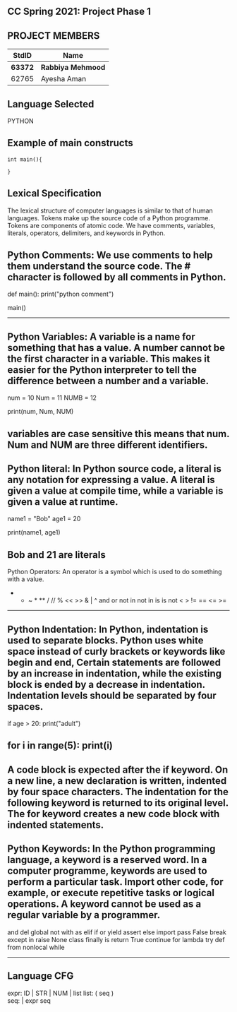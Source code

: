 ## CC Spring 2021: Project Phase 1 ##

## PROJECT MEMBERS ##
StdID | Name
------------ | -------------
**63372** | **Rabbiya Mehmood** 
62765 | Ayesha Aman


## Language Selected ##

PYTHON

## Example of main constructs ##
```
int main(){

}
```

## Lexical Specification ##
The lexical structure of computer languages is similar to that of human languages. Tokens make up the source code of a Python programme. Tokens are components of atomic code. We have comments, variables, literals, operators, delimiters, and keywords in Python.

Python Comments:
We use comments to help them understand the source code. The # character is followed by all comments in Python.
--------------------------------
def main():
    print("python comment")

main()

--------------------------------
Python Variables:
A variable is a name for something that has a value. A number cannot be the first character in a variable. This makes it easier for the Python interpreter to tell the difference between a number and a variable.
--------------------------------
num = 10
Num = 11
NUMB = 12

print(num, Num, NUM)

variables are case sensitive this means that num. Num and NUM are three different identifiers.
------------------------------
Python literal:
In Python source code, a literal is any notation for expressing a value. A literal is given a value at compile time, while a variable is given a value at runtime.
------------------------------
name1 = "Bob"
age1 = 20

print(name1, age1)

Bob and 21 are literals
------------------------------
Python Operators:
An operator is a symbol which is used to do something with a value.
+    -    ~    *    **    /    //
%    <<    >>    &    |    ^
and    or    not    in    not in
is    is not    <   >    !=
==    <=    >=
---------------------------------
Python Indentation:
In Python, indentation is used to separate blocks. Python uses white space instead of curly brackets or keywords like begin and end, Certain statements are followed by an increase in indentation, while the existing block is ended by a decrease in indentation. Indentation levels should be separated by four spaces.
------------------------------------
if age > 20:
    print("adult")

for i in range(5):
    print(i)
 --------------------------------------   
A code block is expected after the if keyword. On a new line, a new declaration is written, indented by four space characters. The indentation for the following keyword is returned to its original level. The for keyword creates a new code block with indented statements.
----------------------------------
Python Keywords:
In the Python programming language, a keyword is a reserved word. In a computer programme, keywords are used to perform a particular task. Import other code, for example, or execute repetitive tasks or logical operations. A keyword cannot be used as a regular variable by a programmer.
----------------------------------------------
and       del       global      not      with
as        elif      if          or       yield
assert    else      import      pass     False
break     except    in          raise    None
class     finally   is          return   True
continue  for       lambda      try
def       from      nonlocal    while

-------------------------------------------

## Language CFG ##
expr:   ID | STR | NUM | list
list:   ( seq )  
seq:       | expr seq



